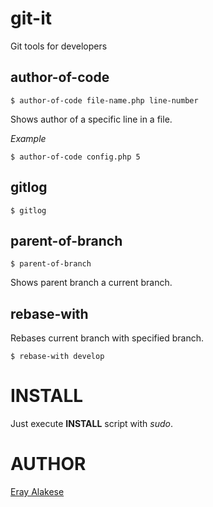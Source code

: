 git-it
====
Git tools for developers

author-of-code
------------------

    $ author-of-code file-name.php line-number

Shows author of a specific line in a file.

*Example*

    $ author-of-code config.php 5

gitlog
-------

    $ gitlog

parent-of-branch
--------------------

    $ parent-of-branch

Shows parent branch a current branch.

rebase-with
--------------
Rebases current branch with specified branch.

    $ rebase-with develop

INSTALL
=======

Just execute **INSTALL** script with *sudo*.

AUTHOR
=======
[Eray Alakese](http://eray.rocks "erayalakese")